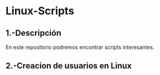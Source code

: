 # Linux-Scripts
## 1.-Descripción
En este repositorio podremos encontrar scripts interesantes.
## 2.-Creacion de usuarios en Linux
